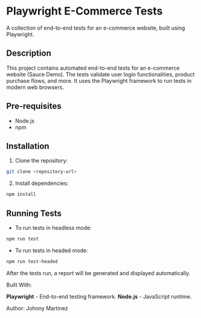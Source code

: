 # Playwright E-Commerce Tests

A collection of end-to-end tests for an e-commerce website, built using Playwright.

## Description

This project contains automated end-to-end tests for an e-commerce website (Sauce Demo). The tests validate user login functionalities, product purchase flows, and more. It uses the Playwright framework to run tests in modern web browsers.

## Pre-requisites

- Node.js
- npm

## Installation

1. Clone the repository:
```bash
git clone <repository-url>
```
2. Install dependencies:
```bash
npm install
```
## Running Tests

- To run tests in headless mode:
```bash
npm run test
```
- To run tests in headed mode:
```bash
npm run test-headed
```

After the tests run, a report will be generated and displayed automatically.

Built With:

**Playwright** - End-to-end testing framework.
**Node.js** - JavaScript runtime.

Author:
Johnny Martinez
